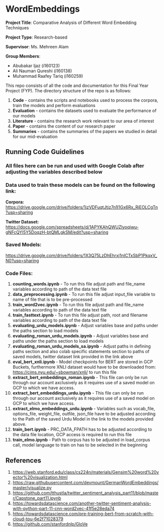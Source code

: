# WordEmbeddings

**Project Title**: Comparative Analysis of Different Word Embedding Techniques

**Project Type**: Research-based

**Supervisor**: Ms. Mehreen Alam

**Group Members**:
- Abubakar Ijaz (i160123)
- Ali Nauman Qureshi (i160138)
- Muhammad Raafey Tariq (i160259)

This repo consists of all the code and documentation for this Final Year Project (FYP). The directory structure of the repo is as follows:

1. **Code** - contains the scripts and notebooks used to process the corpora, train the models and perform evaluations
2. **Evaluation** - contains the datasets used to evaluate the performance of our models
3. **Literature** - contains the research work relevant to our area of interest
4. **Paper** - contains the content of our research paper
5. **Summaries** - contains the summaries of the papers we studied in detail for our mid-evaluation

## Running Code Guidelines
### All files here can be run and used with Google Colab after adjusting the variables described below
### Data used to train these models can be found on the following link:
**Corpora:** https://drive.google.com/drive/folders/1jzVDFuqtJtjz7n1l1Gx6Rx_RiEOLCgTn?usp=sharing

**Twitter Dataset:** https://docs.google.com/spreadsheets/d/1APYKAhQWUZlyoqiwu-gNFcQYl5Y5DoqzH-btQMLgkSM/edit?usp=sharing
### Saved Models:
https://drive.google.com/drive/folders/1X3Q75LzDhEhrxj1nICTxSbP1PkqxV_N0?usp=sharing
### Code Files:

1. **counting_words.ipynb** - To run this file adjust path and file_name variables according to path of the data text file
2. **data_preprocessing.ipynb** - To run this file adjust input_file variable to name of file that is to be pre-processed
3. **train_word2vec.ipynb** - To run this file adjust path and file_name variables according to path of the data text file
4. **train_fasttext.ipynb** - To run this file adjust path, root and filename variables according to path of the data text file
5. **evaluating_urdu_models.ipynb** - Adjust variables base and paths under the paths section to load models
6. **evaluating_roman_urdu_models.ipynb** - Adjust variables base and paths under the paths section to load models
7. **evaluating_roman_urdu_models_sa.ipynb** - Adjust paths in defining paths section and also colab specific statements section to paths of saved models, twitter dataset link provided in the link above
8. **eval_bert_xnli.ipynb** - Model checkpoints for BERT are stored in GCP Buckets, furthermore XNLI dataset would have to be downloaded from: https://cims.nyu.edu/~sbowman/xnli/ to run this file
9. **extract_bert_embeddings_roman.ipynb** - This file can only be run through our account axclusively as it requires use of a saved model on GCP to which we have access.
10. **extract_bert_embeddings_urdu.ipynb** - This file can only be run through our account axclusively as it requires use of a saved model on GCP to which we have access.
11. **extract_elmo_embeddings_urdu.ipynb** - Variables such as vocab_file, options_file, weight_file, outfile, json_file have to be adjusted according to the Path of the saved Urdu Model in the link to the models provided above.
12. **train_bert.ipynb** - PRC_DATA_FPATH has to be adjusted according to the data file location, GCP access is required to run this file
13. **train_elmo.ipynb** - Path to corpus has to be adjusted in load_corpus call, model language to train on has to be selected in the beginning

## References
1. https://web.stanford.edu/class/cs224n/materials/Gensim%20word%20vector%20visualization.html
2. https://raw.githubusercontent.com/devmount/GermanWordEmbeddings/master/visualize.py
3. https://github.com/tthustla/twitter_sentiment_analysis_part11/blob/master/Capstone_part11.ipynb
4. https://towardsdatascience.com/another-twitter-sentiment-analysis-with-python-part-11-cnn-word2vec-41f5e28eda74
5. https://towardsdatascience.com/pre-training-bert-from-scratch-with-cloud-tpu-6e2f71028379
6. https://github.com/stanfordnlp/GloVe
